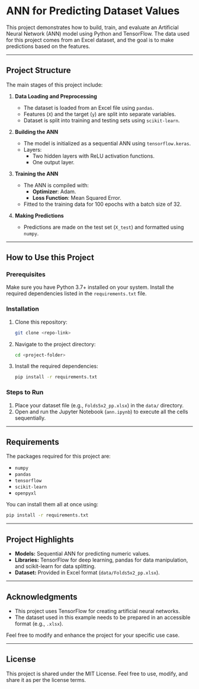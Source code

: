 # ANN for Predicting Dataset Values

This project demonstrates how to build, train, and evaluate an Artificial Neural Network (ANN) model using Python and TensorFlow. The data used for this project comes from an Excel dataset, and the goal is to make predictions based on the features.

---

## Project Structure

The main stages of this project include:

1. **Data Loading and Preprocessing**
   - The dataset is loaded from an Excel file using `pandas`.
   - Features (`X`) and the target (`y`) are split into separate variables.
   - Dataset is split into training and testing sets using `scikit-learn`.

2. **Building the ANN**
   - The model is initialized as a sequential ANN using `tensorflow.keras`.
   - Layers:
     - Two hidden layers with ReLU activation functions.
     - One output layer.

3. **Training the ANN**
   - The ANN is compiled with:
     - **Optimizer**: Adam.
     - **Loss Function**: Mean Squared Error.
   - Fitted to the training data for 100 epochs with a batch size of 32.

4. **Making Predictions**
   - Predictions are made on the test set (`X_test`) and formatted using `numpy`.

---

## How to Use this Project

### Prerequisites
Make sure you have Python 3.7+ installed on your system. Install the required dependencies listed in the `requirements.txt` file.

### Installation
1. Clone this repository:
   ```bash
   git clone <repo-link>
   ```
2. Navigate to the project directory:
   ```bash
   cd <project-folder>
   ```
3. Install the required dependencies:
   ```bash
   pip install -r requirements.txt
   ```

### Steps to Run
1. Place your dataset file (e.g., `Folds5x2_pp.xlsx`) in the `data/` directory.
2. Open and run the Jupyter Notebook (`ann.ipynb`) to execute all the cells sequentially.

---

## Requirements
The packages required for this project are:
- `numpy`
- `pandas`
- `tensorflow`
- `scikit-learn`
- `openpyxl`

You can install them all at once using:
```bash
pip install -r requirements.txt
```

---

## Project Highlights
- **Models:** Sequential ANN for predicting numeric values.
- **Libraries:** TensorFlow for deep learning, pandas for data manipulation, and scikit-learn for data splitting.
- **Dataset:** Provided in Excel format (`data/Folds5x2_pp.xlsx`).

---

## Acknowledgments
- This project uses TensorFlow for creating artificial neural networks.
- The dataset used in this example needs to be prepared in an accessible format (e.g., `.xlsx`).

Feel free to modify and enhance the project for your specific use case.

---

## License
This project is shared under the MIT License. Feel free to use, modify, and share it as per the license terms.